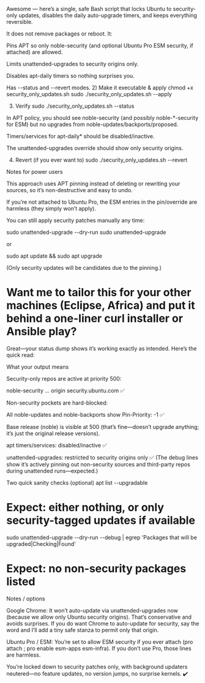 Awesome — here’s a single, safe Bash script that locks Ubuntu to security-only updates, disables the daily auto-upgrade timers, and keeps everything reversible.

It does not remove packages or reboot. It:

Pins APT so only noble-security (and optional Ubuntu Pro ESM security, if attached) are allowed.

Limits unattended-upgrades to security origins only.

Disables apt-daily timers so nothing surprises you.

Has --status and --revert modes.
2) Make it executable & apply
chmod +x security_only_updates.sh
sudo ./security_only_updates.sh --apply

3) Verify
sudo ./security_only_updates.sh --status


In APT policy, you should see noble-security (and possibly noble-*-security for ESM) but no upgrades from noble-updates/backports/proposed.

Timers/services for apt-daily* should be disabled/inactive.

The unattended-upgrades override should show only security origins.

4) Revert (if you ever want to)
sudo ./security_only_updates.sh --revert

Notes for power users

This approach uses APT pinning instead of deleting or rewriting your sources, so it’s non-destructive and easy to undo.

If you’re not attached to Ubuntu Pro, the ESM entries in the pin/override are harmless (they simply won’t apply).

You can still apply security patches manually any time:

sudo unattended-upgrade --dry-run
sudo unattended-upgrade


or

sudo apt update && sudo apt upgrade


(Only security updates will be candidates due to the pinning.)

Want me to tailor this for your other machines (Eclipse, Africa) and put it behind a one-liner curl installer or Ansible play?
=============================================================================================================================



Great—your status dump shows it’s working exactly as intended. Here’s the quick read:

What your output means

Security-only repos are active at priority 500:

noble-security ... origin security.ubuntu.com ✅

Non-security pockets are hard-blocked:

All noble-updates and noble-backports show Pin-Priority: -1 ✅

Base release (noble) is visible at 500 (that’s fine—doesn’t upgrade anything; it’s just the original release versions).

apt timers/services: disabled/inactive ✅

unattended-upgrades: restricted to security origins only ✅
(The debug lines show it’s actively pinning out non-security sources and third-party repos during unattended runs—expected.)

Two quick sanity checks (optional)
apt list --upgradable
# Expect: either nothing, or only security-tagged updates if available

sudo unattended-upgrade --dry-run --debug | egrep 'Packages that will be upgraded|Checking|Found'
# Expect: no non-security packages listed

Notes / options

Google Chrome: It won’t auto-update via unattended-upgrades now (because we allow only Ubuntu security origins). That’s conservative and avoids surprises. If you do want Chrome to auto-update for security, say the word and I’ll add a tiny safe stanza to permit only that origin.

Ubuntu Pro / ESM: You’re set to allow ESM security if you ever attach (pro attach <token>; pro enable esm-apps esm-infra). If you don’t use Pro, those lines are harmless.

You’re locked down to security patches only, with background updaters neutered—no feature updates, no version jumps, no surprise kernels. ✔️
